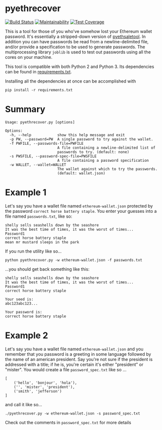 pyethrecover
============

[![Build Status](https://travis-ci.org/zoonfafer/pyethrecover.svg?branch=master)](https://travis-ci.org/zoonfafer/pyethrecover)
[![Maintainability](https://api.codeclimate.com/v1/badges/3faddae53e98d4f2265c/maintainability)](https://codeclimate.com/github/zoonfafer/pyethrecover/maintainability)
[![Test Coverage](https://api.codeclimate.com/v1/badges/3faddae53e98d4f2265c/test_coverage)](https://codeclimate.com/github/zoonfafer/pyethrecover/test_coverage)

This is a tool for those of you who've somehow lost your Ethereum wallet
password.  It's essentially a stripped-down version of
[pyethsaletool](https://github.com/ethereum/pyethsaletool).  In addition you can
have passwords be read from a newline-delimited file, and/or provide a
specification to be used to generate passwords. The multiprocessing library
`joblib` is used to test out passwords using all the cores on your machine.

This tool is compatible with both Python 2 and Python 3. Its dependencies can be
found in
[requirements.txt](https://github.com/ryepdx/pyethrecover/blob/master/requirements.txt).

Installing all the dependencies at once can be accomplished with
```
pip install -r requirements.txt
```

Summary
=======

    Usage: pyethrecover.py [options]

    Options:
      -h, --help            show this help message and exit
      -p PW, --password=PW  A single password to try against the wallet.
      -f PWFILE, --passwords-file=PWFILE
                            A file containing a newline-delimited list of
                            passwords to try. (default: none)
      -s PWSFILE, --password-spec-file=PWSFILE
                            A file containing a password specification
      -w WALLET, --wallet=WALLET
                            The wallet against which to try the passwords.
                            (default: wallet.json)


Example 1
=======

Let's say you have a wallet file named `ethereum-wallet.json` protected by the password `correct horse battery staple`. You enter your guesses into a file named `passwords.txt`, like so:

    shelly sells seashells down by the seashore
    It was the best time of times, it was the worst of times...
    Password1
    correct horse battery staple
    mean mr mustard sleeps in the park

If you run the utility like so...

    python pyethrecover.py -w ethereum-wallet.json -f passwords.txt

...you should get back something like this:

    shelly sells seashells down by the seashore
    It was the best time of times, it was the worst of times...
    Password1
    correct horse battery staple

    Your seed is:
    abc123abc123...

    Your password is:
    correct horse battery staple

Example 2
=======
Let's say you have a wallet file named `ethereum-wallet.json`
and you remember that you password is a greeting in some
language followed by the name of an american president.
Say you're not sure if the president is addressed with a title;
if he is, you're certain it's either "president" or "mister".
You would create a file `password_spec.txt` like so ...

    [
        ('hello', 'bonjour', 'hola'),
        ('', 'mister', 'president'),
        ('smith', 'jefferson')
    ]

and call it like so...

    ./pyethrecover.py -w ethereum-wallet.json -s password_spec.txt

Check out the comments in `password_spec.txt` for more details

